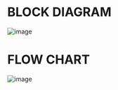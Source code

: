 # BLOCK DIAGRAM
![image](https://user-images.githubusercontent.com/101430667/168333088-402f6c26-a8c9-486d-9205-0579962fe7ee.png)
# FLOW CHART
![image](https://user-images.githubusercontent.com/101430667/168333175-b8408e09-4a24-4a66-8049-9ed4aac83ec4.png)



